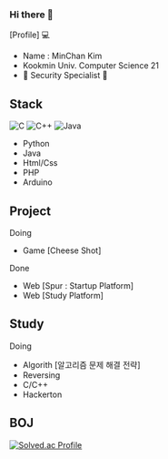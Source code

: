 ### Hi there 👋

[Profile] 💻
  - Name : MinChan Kim
  - Kookmin Univ. Computer Science 21
  - 📖 Security Specialist 📖

## Stack
![C](https://img.shields.io/badge/C-A8B9CC.svg?&style=for-the-badge&logo=C&logoColor=White)
![C++](https://img.shields.io/badge/C++-00599C.svg?&style=for-the-badge&logo=C++&logoColor=White)
![Java](https://img.shields.io/badge/Java-007396.svg?&style=for-the-badge&logo=Java&logoColor=white)
  - Python
  - Java
  - Html/Css
  - PHP
  - Arduino
  
## Project 

Doing
  - Game [Cheese Shot]
  
Done
  - Web [Spur : Startup Platform]
  - Web [Study Platform]
  
## Study

Doing
  - Algorith [알고리즘 문제 해결 전략]
  - Reversing
  - C/C++
  - Hackerton
  
## BOJ
[![Solved.ac Profile](http://mazassumnida.wtf/api/v2/generate_badge?boj=kmc0487)](https://solved.ac/kmc0487/)
